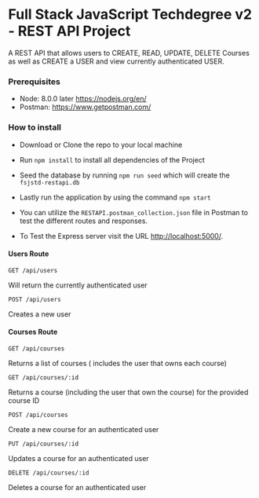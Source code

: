 # Full Stack JavaScript Techdegree v2 - REST API Project

A REST API that allows users to CREATE, READ, UPDATE, DELETE Courses as well as CREATE a USER and view currently authenticated USER.

### Prerequisites

- Node: 8.0.0 later <https://nodejs.org/en/>
- Postman: <https://www.getpostman.com/>

### How to install

- Download or Clone the repo to your local machine

- Run `npm install` to install all dependencies of the Project

- Seed the database by running `npm run seed` which will create the `fsjstd-restapi.db`

* Lastly run the application by using the command `npm start`

* You can utilize the `RESTAPI.postman_collection.json` file in Postman to test the different routes and responses.

* To Test the Express server visit the URL [http://localhost:5000/](http://localhost:5000/).

#### Users Route

```
GET /api/users
```

Will return the currently authenticated user

```
POST /api/users
```

Creates a new user

#### Courses Route

```
GET /api/courses
```

Returns a list of courses ( includes the user that owns each course)

```
GET /api/courses/:id
```

Returns a course (including the user that own the course) for the provided course ID

```
POST /api/courses
```

Create a new course for an authenticated user

```
PUT /api/courses/:id
```

Updates a course for an authenticated user

```
DELETE /api/courses/:id
```

Deletes a course for an authenticated user
